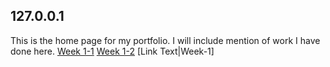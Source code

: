 ## 127.0.0.1

This is the home page for my portfolio. I will include mention of work I have done here.
[Week 1-1](Summer-Studio/Week-1)
[Week 1-2](./Week-1)
[Link Text|Week-1]

